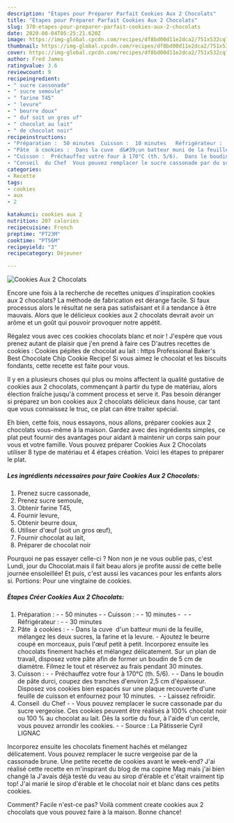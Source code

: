 ```yaml
---
description: "Étapes pour Préparer Parfait Cookies Aux 2 Chocolats"
title: "Étapes pour Préparer Parfait Cookies Aux 2 Chocolats"
slug: 370-etapes-pour-preparer-parfait-cookies-aux-2-chocolats
date: 2020-08-04T05:25:21.620Z
image: https://img-global.cpcdn.com/recipes/df8bd00d11e2dca2/751x532cq70/cookies-aux-2-chocolats-photo-principale-de-la-recette.jpg
thumbnail: https://img-global.cpcdn.com/recipes/df8bd00d11e2dca2/751x532cq70/cookies-aux-2-chocolats-photo-principale-de-la-recette.jpg
cover: https://img-global.cpcdn.com/recipes/df8bd00d11e2dca2/751x532cq70/cookies-aux-2-chocolats-photo-principale-de-la-recette.jpg
author: Fred James
ratingvalue: 3.6
reviewcount: 9
recipeingredient:
- " sucre cassonade"
- " sucre semoule"
- " farine T45"
- " levure"
- " beurre doux"
- " duf soit un gros uf"
- " chocolat au lait"
- " de chocolat noir"
recipeinstructions:
- "Préparation :  50 minutes  Cuisson :  10 minutes ​​​​​​​  Réfrigérateur :  30 minutes"
- "Pâte  à cookies :  Dans la cuve  d&#39;un batteur muni de la feuille, mélangez les deux sucres, la farine et la levure. Ajoutez le beurre coupé en morceaux, puis l&#39;œuf petit à petit. Incorporez ensuite les chocolats finement hachés et mélangez délicatement. Sur un plan de travail, disposez votre pâte afin de former un boudin de 5 cm de diamètre. Filmez le tout et réservez au frais pendant 30 minutes."
- "Cuisson :  Préchauffez votre four à 170°C (th. 5/6).  Dans le boudin de pâte durci, coupez des tranches d&#39;environ 2,5 cm d&#39;épaisseur. Disposez vos cookies bien espacés sur une plaque recouverte d&#39;une feuille de cuisson et enfournez pour 10 minutes.   Laissez refroidir."
- "Conseil  du Chef  Vous pouvez remplacer le sucre cassonade par du sucre vergeoise. Ces cookies peuvent être réalisés à 100% chocolat noir ou 100 % au chocolat au lait. Dès la sortie du four, à l&#39;aide d&#39;un cercle, vous pouvez arrondir les cookies.  Source : La Pâtisserie Cyril LIGNAC"
categories:
- Recette
tags:
- cookies
- aux
- 2

katakunci: cookies aux 2 
nutrition: 207 calories
recipecuisine: French
preptime: "PT23M"
cooktime: "PT56M"
recipeyield: "3"
recipecategory: Déjeuner

---
```



![Cookies Aux 2 Chocolats](https://img-global.cpcdn.com/recipes/df8bd00d11e2dca2/751x532cq70/cookies-aux-2-chocolats-photo-principale-de-la-recette.jpg)

Encore une fois à la recherche de recettes uniques d'inspiration cookies aux 2 chocolats? La méthode de fabrication est dérange facile. Si faux processus alors le résultat ne sera pas satisfaisant et il a tendance à être mauvais. Alors que le délicieux cookies aux 2 chocolats devrait avoir un arôme et un goût qui pouvoir provoquer notre appétit.

Régalez vous avec ces cookies chocolats blanc et noir ! J&#39;espère que vous prenez autant de plaisir que j&#39;en prend à faire ces D&#39;autres recettes de cookies : Cookies pépites de chocolat au lait : https Professional Baker&#39;s Best Chocolate Chip Cookie Recipe! Si vous aimez le chocolat et les biscuits fondants, cette recette est faite pour vous.

Il y en a plusieurs choses qui plus ou moins affectent la qualité gustative de cookies aux 2 chocolats, commençant à partir du type de matériau, alors élection fraîche jusqu'à comment process et serve it. Pas besoin déranger si préparez un bon cookies aux 2 chocolats délicieux dans house, car tant que vous connaissez le truc, ce plat can être traiter spécial.


Eh bien, cette fois, nous essayons, nous allons, préparer cookies aux 2 chocolats vous-même à la maison. Gardez avec des ingrédients simples, ce plat peut fournir des avantages pour aidant à maintenir un corps sain pour vous et votre famille. Vous pouvez préparer Cookies Aux 2 Chocolats utiliser 8 type de matériau et 4 étapes création. Voici les étapes to préparer le plat.

<!--inarticleads1-->

##### Les ingrédients nécessaires pour faire Cookies Aux 2 Chocolats:

1. Prenez  sucre cassonade,
1. Prenez  sucre semoule,
1. Obtenir  farine T45,
1. Fournir  levure,
1. Obtenir  beurre doux,
1. Utiliser  d&#39;œuf (soit un gros œuf),
1. Fournir  chocolat au lait,
1. Préparer  de chocolat noir


Pourquoi ne pas essayer celle-ci ? Non non je ne vous oublie pas, c&#39;est Lundi, jour du Chocolat.mais il fait beau alors je profite aussi de cette belle journée ensoleillée! Et puis, c&#39;est aussi les vacances pour les enfants alors si. Portions: Pour une vingtaine de cookies. 

<!--inarticleads2-->

##### Étapes Créer Cookies Aux 2 Chocolats:

1. Préparation : -  - 50 minutes -  - Cuisson : -  - 10 minutes - ​​​​​​​ -  - Réfrigérateur : -  - 30 minutes
1. Pâte  à cookies : -  - Dans la cuve  d&#39;un batteur muni de la feuille, mélangez les deux sucres, la farine et la levure. - Ajoutez le beurre coupé en morceaux, puis l&#39;œuf petit à petit. Incorporez ensuite les chocolats finement hachés et mélangez délicatement. Sur un plan de travail, disposez votre pâte afin de former un boudin de 5 cm de diamètre. Filmez le tout et réservez au frais pendant 30 minutes.
1. Cuisson : -  - Préchauffez votre four à 170°C (th. 5/6). -  - Dans le boudin de pâte durci, coupez des tranches d&#39;environ 2,5 cm d&#39;épaisseur. Disposez vos cookies bien espacés sur une plaque recouverte d&#39;une feuille de cuisson et enfournez pour 10 minutes.  -  - Laissez refroidir.
1. Conseil  du Chef -  - Vous pouvez remplacer le sucre cassonade par du sucre vergeoise. Ces cookies peuvent être réalisés à 100% chocolat noir ou 100 % au chocolat au lait. Dès la sortie du four, à l&#39;aide d&#39;un cercle, vous pouvez arrondir les cookies. -  - Source : La Pâtisserie Cyril LIGNAC


Incorporez ensuite les chocolats finement hachés et mélangez délicatement. Vous pouvez remplacer le sucre vergeoise par de la cassonade brune. Une petite recette de cookies avant le week-end? J&#39;ai réalisé cette recette en m&#39;inspirant du blog de ma copine Mag mais j&#39;ai bien changé la J&#39;avais déjà testé du veau au sirop d&#39;érable et c&#39;était vraiment tip top! J&#39;ai marié le sirop d&#39;érable et le chocolat noir et blanc dans ces petits cookies. 


Comment? Facile n'est-ce pas? Voilà comment create cookies aux 2 chocolats que vous pouvez faire à la maison. Bonne chance!

